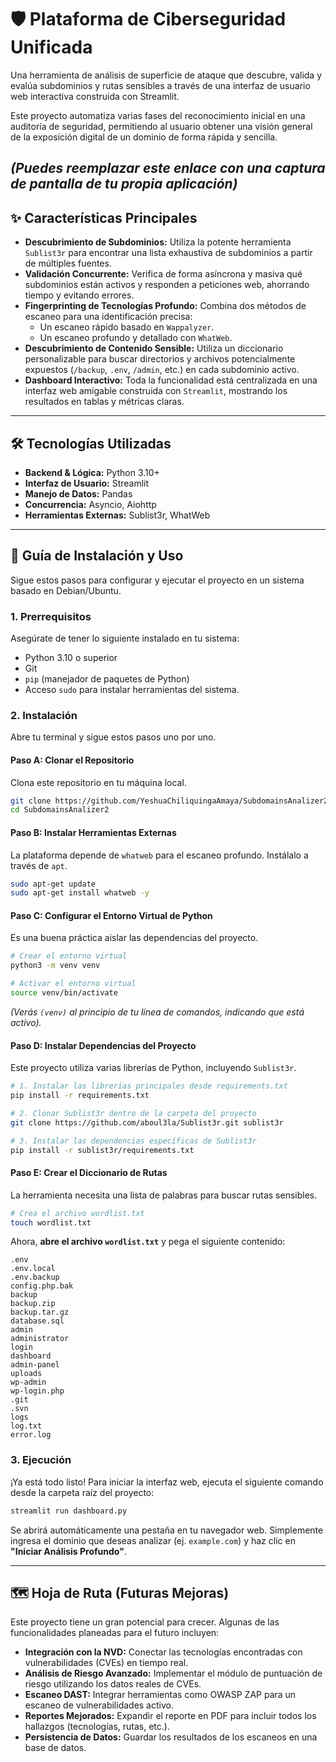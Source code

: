 # 🛡️ Plataforma de Ciberseguridad Unificada

Una herramienta de análisis de superficie de ataque que descubre, valida y evalúa subdominios y rutas sensibles a través de una interfaz de usuario web interactiva construida con Streamlit.

Este proyecto automatiza varias fases del reconocimiento inicial en una auditoría de seguridad, permitiendo al usuario obtener una visión general de la exposición digital de un dominio de forma rápida y sencilla.

*(Puedes reemplazar este enlace con una captura de pantalla de tu propia aplicación)*
-----

## ✨ Características Principales

  * **Descubrimiento de Subdominios:** Utiliza la potente herramienta `Sublist3r` para encontrar una lista exhaustiva de subdominios a partir de múltiples fuentes.
  * **Validación Concurrente:** Verifica de forma asíncrona y masiva qué subdominios están activos y responden a peticiones web, ahorrando tiempo y evitando errores.
  * **Fingerprinting de Tecnologías Profundo:** Combina dos métodos de escaneo para una identificación precisa:
      * Un escaneo rápido basado en `Wappalyzer`.
      * Un escaneo profundo y detallado con `WhatWeb`.
  * **Descubrimiento de Contenido Sensible:** Utiliza un diccionario personalizable para buscar directorios y archivos potencialmente expuestos (`/backup`, `.env`, `/admin`, etc.) en cada subdominio activo.
  * **Dashboard Interactivo:** Toda la funcionalidad está centralizada en una interfaz web amigable construida con `Streamlit`, mostrando los resultados en tablas y métricas claras.

-----

## 🛠️ Tecnologías Utilizadas

  * **Backend & Lógica:** Python 3.10+
  * **Interfaz de Usuario:** Streamlit
  * **Manejo de Datos:** Pandas
  * **Concurrencia:** Asyncio, Aiohttp
  * **Herramientas Externas:** Sublist3r, WhatWeb

-----

## 🚀 Guía de Instalación y Uso

Sigue estos pasos para configurar y ejecutar el proyecto en un sistema basado en Debian/Ubuntu.

### 1\. Prerrequisitos

Asegúrate de tener lo siguiente instalado en tu sistema:

  * Python 3.10 o superior
  * Git
  * `pip` (manejador de paquetes de Python)
  * Acceso `sudo` para instalar herramientas del sistema.

### 2\. Instalación

Abre tu terminal y sigue estos pasos uno por uno.

#### **Paso A: Clonar el Repositorio**

Clona este repositorio en tu máquina local.

```bash
git clone https://github.com/YeshuaChiliquingaAmaya/SubdomainsAnalizer2.git
cd SubdomainsAnalizer2
```

#### **Paso B: Instalar Herramientas Externas**

La plataforma depende de `whatweb` para el escaneo profundo. Instálalo a través de `apt`.

```bash
sudo apt-get update
sudo apt-get install whatweb -y
```

#### **Paso C: Configurar el Entorno Virtual de Python**

Es una buena práctica aislar las dependencias del proyecto.

```bash
# Crear el entorno virtual
python3 -m venv venv

# Activar el entorno virtual
source venv/bin/activate
```

*(Verás `(venv)` al principio de tu línea de comandos, indicando que está activo).*

#### **Paso D: Instalar Dependencias del Proyecto**

Este proyecto utiliza varias librerías de Python, incluyendo `Sublist3r`.

```bash
# 1. Instalar las librerías principales desde requirements.txt
pip install -r requirements.txt

# 2. Clonar Sublist3r dentro de la carpeta del proyecto
git clone https://github.com/aboul3la/Sublist3r.git sublist3r

# 3. Instalar las dependencias específicas de Sublist3r
pip install -r sublist3r/requirements.txt
```

#### **Paso E: Crear el Diccionario de Rutas**

La herramienta necesita una lista de palabras para buscar rutas sensibles.

```bash
# Crea el archivo wordlist.txt
touch wordlist.txt
```

Ahora, **abre el archivo `wordlist.txt`** y pega el siguiente contenido:

```
.env
.env.local
.env.backup
config.php.bak
backup
backup.zip
backup.tar.gz
database.sql
admin
administrator
login
dashboard
admin-panel
uploads
wp-admin
wp-login.php
.git
.svn
logs
log.txt
error.log
```

### 3\. Ejecución

¡Ya está todo listo\! Para iniciar la interfaz web, ejecuta el siguiente comando desde la carpeta raíz del proyecto:

```bash
streamlit run dashboard.py
```

Se abrirá automáticamente una pestaña en tu navegador web. Simplemente ingresa el dominio que deseas analizar (ej. `example.com`) y haz clic en **"Iniciar Análisis Profundo"**.

-----

## 🗺️ Hoja de Ruta (Futuras Mejoras)

Este proyecto tiene un gran potencial para crecer. Algunas de las funcionalidades planeadas para el futuro incluyen:

  * **Integración con la NVD:** Conectar las tecnologías encontradas con vulnerabilidades (CVEs) en tiempo real.
  * **Análisis de Riesgo Avanzado:** Implementar el módulo de puntuación de riesgo utilizando los datos reales de CVEs.
  * **Escaneo DAST:** Integrar herramientas como OWASP ZAP para un escaneo de vulnerabilidades activo.
  * **Reportes Mejorados:** Expandir el reporte en PDF para incluir todos los hallazgos (tecnologías, rutas, etc.).
  * **Persistencia de Datos:** Guardar los resultados de los escaneos en una base de datos.